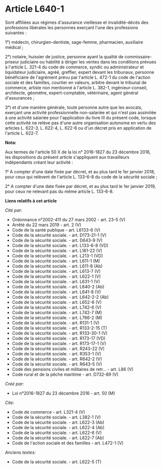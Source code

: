 # Article L640-1

Sont affiliées aux régimes d'assurance vieillesse et invalidité-décès des professions libérales les personnes exerçant l'une
des professions suivantes :

1°) médecin, chirurgien-dentiste, sage-femme, pharmacien, auxiliaire médical ;

2°) notaire, huissier de justice, personne ayant la qualité de commissaire-priseur judiciaire ou habilité à diriger les
ventes dans les conditions prévues à l'article L. 321-4 du code de commerce, syndic ou administrateur et liquidateur
judiciaire, agréé, greffier, expert devant les tribunaux, personne bénéficiaire de l'agrément prévu par l'article L. 472-1 du
code de l'action sociale et des familles, courtier en valeurs, arbitre devant le tribunal de commerce, artiste non mentionné
à l'article L. 382-1, ingénieur-conseil, architecte, géomètre, expert-comptable, vétérinaire, agent général d'assurances ;

3°) et d'une manière générale, toute personne autre que les avocats, exerçant une activité professionnelle non-salariée et
qui n'est pas assimilée à une activité salariée pour l'application du livre III du présent code, lorsque cette activité ne
relève pas d'une autre organisation autonome en vertu des articles L. 622-3, L. 622-4, L. 622-6 ou d'un décret pris en
application de l'article L. 622-7.

**Nota:**

Aux termes de l'article 50 X de la loi n° 2016-1827 du 23 décembre 2016, les dispositions du présent article s'appliquent aux
travailleurs indépendants créant leur activité :

1° A compter d'une date fixée par décret, et au plus tard le 1er janvier 2018, pour ceux qui relèvent de l'article L. 133-6-8
du code de la sécurité sociale ;

2° A compter d'une date fixée par décret, et au plus tard le 1er janvier 2019, pour ceux ne relevant pas du même article L.
133-6-8.

**Liens relatifs à cet article**

_Cité par_:

  - Ordonnance n°2002-411 du 27 mars 2002 - art. 23-5 (V)
  - Arrêté du 22 mars 2019 - art. 2 (V)
  - Code de la santé publique - art. L6133-6 (V)
  - Code de la sécurité sociale. - art. D173-21-1 (V)
  - Code de la sécurité sociale. - art. D643-9 (V)
  - Code de la sécurité sociale. - art. L133-6-8 (VD)
  - Code de la sécurité sociale. - art. L161-22 (V)
  - Code de la sécurité sociale. - art. L213-1 (VD)
  - Code de la sécurité sociale. - art. L611-1 (M)
  - Code de la sécurité sociale. - art. L611-8 (Ab)
  - Code de la sécurité sociale. - art. L613-7 (V)
  - Code de la sécurité sociale. - art. L622-1 (V)
  - Code de la sécurité sociale. - art. L631-1 (V)
  - Code de la sécurité sociale. - art. L640-2 (Ab)
  - Code de la sécurité sociale. - art. L641-8 (V)
  - Code de la sécurité sociale. - art. L642-2-2 (Ab)
  - Code de la sécurité sociale. - art. L652-6 (V)
  - Code de la sécurité sociale. - art. L742-6 (V)
  - Code de la sécurité sociale. - art. L742-7 (M)
  - Code de la sécurité sociale. - art. L766-2 (M)
  - Code de la sécurité sociale. - art. R131-1 (V)
  - Code de la sécurité sociale. - art. R133-2-15 (T)
  - Code de la sécurité sociale. - art. R133-30-1 (V)
  - Code de la sécurité sociale. - art. R173-17 (VD)
  - Code de la sécurité sociale. - art. R173-17-1 (V)
  - Code de la sécurité sociale. - art. R243-22 (V)
  - Code de la sécurité sociale. - art. R353-1 (V)
  - Code de la sécurité sociale. - art. R642-2 (V)
  - Code de la sécurité sociale. - art. R643-5 (V)
  - Code des pensions civiles et militaires de retr... - art. L86 (V)
  - Code rural et de la pêche maritime - art. D732-89 (V)

_Créé par_:

  - Loi n°2016-1827 du 23 décembre 2016 - art. 50 (M)

_Cite_:

  - Code de commerce - art. L321-4 (V)
  - Code de la sécurité sociale. - art. L382-1 (V)
  - Code de la sécurité sociale. - art. L622-3 (Ab)
  - Code de la sécurité sociale. - art. L622-4 (Ab)
  - Code de la sécurité sociale. - art. L622-6 (V)
  - Code de la sécurité sociale. - art. L622-7 (Ab)
  - Code de l'action sociale et des familles - art. L472-1 (V)

_Anciens textes_:

  - Code de la sécurité sociale. - art. L622-5 (T)

